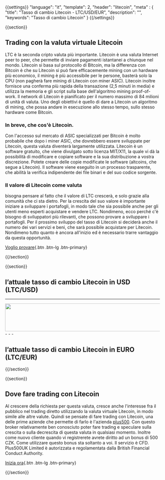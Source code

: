{{settings}}
  "language": "it",
  "template": 2,
  "header": "litecoin",
  "meta" : {
    "title": "Tasso di cambio Litecoin - LTC/USD/EUR",
    "description": "",
    "keywords": "Tasso di cambio Litecoin"
  }
{{/settings}}

{{section}}



## Trading con la valuta virtuale Litecoin

LTC è la seconda cripto valuta più importante. Litecoin è una valuta Internet peer to peer, che permette di inviare pagamenti istantanei a chiunque nel mondo. Litecoin si basa sul protocollo di Bitcoin, ma la differenza con Bitcoin è che su Litecoin si può fare efficacemente mining con un hardware più economico, il mining è più accessibile per le persone, basterà solo la CPU (non pagherà fare mining di Litecoin con miner ASIC). Litecoin inoltre fornisce una conferma più rapida della transazione (2,5 minuti in media) e utilizza la memoria e gli script sulla base dell'algoritmo mining proof-of-work. Il network di Litecoin è pianificato per il numero massimo di 84 milioni di unità di valuta. Uno degli obiettivi è quello di dare a Litecoin un algoritmo di mining, che possa andare in esecuzione allo stesso tempo, sullo stesso hardware come Bitcoin.

### In breve, che cos'è Litecoin.

Con l'accesso sul mercato di ASIC specializzati per Bitcoin è molto probabile che dopo i miner ASIC, che dovrebbero essere sviluppate per Litecoin, questa valuta diventerà largamente utilizzata. Litecoin è un software gratuito, che viene divulgato sotto licenza MIT/X11, la quale vi dà la possibilità di modificare e copiare software e la sua distribuzione a vostra discrezione. Potete creare delle copie modificate le software (altcoins, che segue a Litecoin). Il software viene eseguito in un processo trasparente, che abilità la verifica indipendente dei file binari e del suo codice sorgente.

### Il valore di Litecoin come valuta

bisogna pensare al fatto che il valore di LTC crescerà, e solo grazie alla comunità che ci sta dietro. Per la crescita del suo valore è importante iniziare a sviluppare i portafogli, in modo tale che sia possibile anche per gli utenti meno esperti acquistare e vendere LTC. Nondimeno, ecco perché c'è bisogno di sviluppatori più rilevanti, che possono provare a sviluppare i portafogli. Per il prossimo sviluppo del tasso di Litecoin si deciderà anche il numero dei vari servizi e beni, che sarà possibile acquistare per Litecoin. Nondimeno tutto quanto è ancora all'inizio ed è necessario trarre vantaggio da questa opportunità.

[Voglio provare](http://www.plus500.com/en/StartTrading.aspx?id=66349&pl=2){.btn .btn-lg .btn-primary}

{{/section}}

{{section}}

## l’attuale tasso di cambio Litecoin in USD (LTC/USD)

<!-- TradingView Widget BEGIN -->
<script type="text/javascript" src="https://d33t3vvu2t2yu5.cloudfront.net/tv.js"></script>
<script type="text/javascript">
new TradingView.widget({
  "width": 1150,
  "height": 400,
  "symbol": "BITFINEX:LTCUSD",
  "interval": "D",
  "timezone": "Etc/UTC",
  "theme": "White",
  "style": "1",
  "locale": "en",
  "toolbar_bg": "#f1f3f6",
  "allow_symbol_change": true,
  "hideideas": true,
  "show_popup_button": true,
  "popup_width": "1000",
  "popup_height": "650"
});
</script>
<!-- TradingView Widget END -->


- - -
<a href="http://serv.markets.com/promoRedirect?key=ej0xMzgwNDQ1OCZsPTEzODA0NDA3JnA9MTAxNjA%3D"  target="_blank">
 <img src="http://serv.markets.com/promoLoadDisplay?key=ej0xMzgwNDQ1OCZsPTEzODA0NDA3JnA9MTAxNjA%3D" width="728" height="90"/>
</a>
- - -

## l’attuale tasso di cambio Litecoin in EURO (LTC/EUR)

<!-- TradingView Widget BEGIN -->
<script type="text/javascript" src="https://d33t3vvu2t2yu5.cloudfront.net/tv.js"></script>
<script type="text/javascript">
new TradingView.widget({
  "width": 1150,
  "height": 400,
  "symbol": "KRAKEN:LTCEUR",
  "interval": "D",
  "timezone": "Etc/UTC",
  "theme": "White",
  "style": "1",
  "locale": "en",
  "toolbar_bg": "#f1f3f6",
  "allow_symbol_change": true,
  "hideideas": true,
  "show_popup_button": true,
  "popup_width": "1000",
  "popup_height": "650"
});
</script>
<!-- TradingView Widget END -->

{{/section}}

{{section}}

## Dove fare trading con Litecoin

Al crescere della richiesta per questa valuta, cresce anche l'interesse fra il pubblico nel trading diretto utilizzando la valuta virtuale Litecoin, in modo simile alle altre valute. Quindi se pensate di fare trading con Litecoin, una delle prime aziende che permette di farlo è l'azienda [plus500](http://www.forexsrovnavac.cz/it/plus500). Con questo broker relativamente ben conosciuto poter fare trading e speculare sulla crescita o sulla decrescita di questa valuta in qualsiasi momento. Inoltre come nuovo cliente quando vi registrerete avrete diritto ad un bonus di 500 CZK. Come utilizzare questo bonus sta soltanto a voi. Il servizio è CFD. Plus500UK Limited è autorizzata e regolamentata dalla British Financial Conduct Authority.

[Inizia ora](http://www.plus500.com/it/StartTrading.aspx?id=66349&pl=2){.btn .btn-lg .btn-primary}


{{/section}}